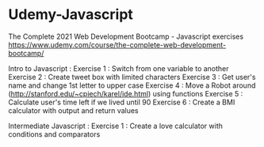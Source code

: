# Udemy-Javascript
The Complete 2021 Web Development Bootcamp - Javascript exercises
https://www.udemy.com/course/the-complete-web-development-bootcamp/

Intro to Javascript : 
 Exercise 1 : Switch from one variable to another
 Exercise 2 : Create tweet box with limited characters
 Exercise 3 : Get user's name and change 1st letter to upper case 
 Exercise 4 : Move a Robot around (http://stanford.edu/~cpiech/karel/ide.html) using functions
 Exercise 5 : Calculate user's time left if we lived until 90
 Exercise 6 : Create a BMI calculator with output and return values
 
Intermediate Javascript :
  Exercise 1 : Create a love calculator with conditions and comparators
